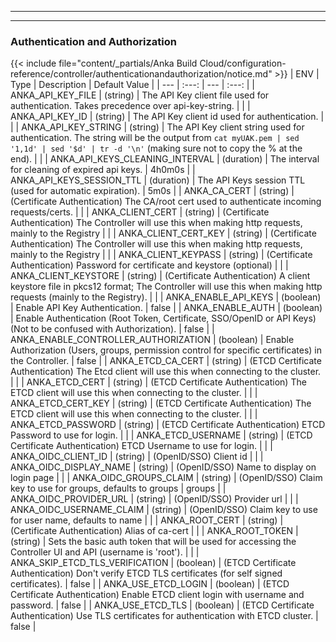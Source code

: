 
---
---
### Authentication and Authorization
{{< include file="content/_partials/Anka Build Cloud/configuration-reference/controller/authenticationandauthorization/notice.md" >}}
| ENV | Type | Description | Default Value |
| --- | :---: | --- | :---: |
| ANKA_API_KEY_FILE | (string) | The API Key client file used for authentication. Takes precedence over api-key-string. |  |
| ANKA_API_KEY_ID | (string) | The API Key client id used for authentication. |  |
| ANKA_API_KEY_STRING | (string) | The API Key client string used for authentication. The string will be the output from `cat myUAK.pem | sed '1,1d' | sed '$d' | tr -d '\n'` (making sure not to copy the % at the end). |  |
| ANKA_API_KEYS_CLEANING_INTERVAL | (duration) | The interval for cleaning of expired api keys. | 4h0m0s |
| ANKA_API_KEYS_SESSION_TTL | (duration) | The API Keys session TTL (used for automatic expiration). | 5m0s |
| ANKA_CA_CERT | (string) | (Certificate Authentication) The CA/root cert used to authenticate incoming requests/certs. |  |
| ANKA_CLIENT_CERT | (string) | (Certificate Authentication) The Controller will use this when making http requests, mainly to the Registry |  |
| ANKA_CLIENT_CERT_KEY | (string) | (Certificate Authentication) The Controller will use this when making http requests, mainly to the Registry |  |
| ANKA_CLIENT_KEYPASS | (string) | (Certificate Authentication) Password for certificate and keystore (optional) |  |
| ANKA_CLIENT_KEYSTORE | (string) | (Certificate Authentication) A client keystore file in pkcs12 format; The Controller will use this when making http requests (mainly to the Registry). |  |
| ANKA_ENABLE_API_KEYS | (boolean) | Enable API Key Authentication. | false |
| ANKA_ENABLE_AUTH | (boolean) | Enable Authentication (Root Token, Certificate, SSO/OpenID or API Keys) (Not to be confused with Authorization). | false |
| ANKA_ENABLE_CONTROLLER_AUTHORIZATION | (boolean) | Enable Authorization (Users, groups, permission control for specific certificates) in the Controller. | false |
| ANKA_ETCD_CA_CERT | (string) | (ETCD Certificate Authentication) The Etcd client will use this when connecting to the cluster. |  |
| ANKA_ETCD_CERT | (string) | (ETCD Certificate Authentication) The ETCD client will use this when connecting to the cluster. |  |
| ANKA_ETCD_CERT_KEY | (string) | (ETCD Certificate Authentication) The ETCD client will use this when connecting to the cluster. |  |
| ANKA_ETCD_PASSWORD | (string) | (ETCD Certificate Authentication) ETCD Password to use for login. |  |
| ANKA_ETCD_USERNAME | (string) | (ETCD Certificate Authentication) ETCD Username to use for login. |  |
| ANKA_OIDC_CLIENT_ID | (string) | (OpenID/SSO) Client id |  |
| ANKA_OIDC_DISPLAY_NAME | (string) | (OpenID/SSO) Name to display on login page |  |
| ANKA_OIDC_GROUPS_CLAIM | (string) | (OpenID/SSO) Claim key to use for groups, defaults to groups | groups |
| ANKA_OIDC_PROVIDER_URL | (string) | (OpenID/SSO) Provider url |  |
| ANKA_OIDC_USERNAME_CLAIM | (string) | (OpenID/SSO) Claim key to use for user name, defaults to name |  |
| ANKA_ROOT_CERT | (string) | (Certificate Authentication) Alias of ca-cert |  |
| ANKA_ROOT_TOKEN | (string) | Sets the basic auth token that will be used for accessing the Controller UI and API (username is 'root'). |  |
| ANKA_SKIP_ETCD_TLS_VERIFICATION | (boolean) | (ETCD Certificate Authentication) Don't verify ETCD TLS certificates (for self signed certificates). | false |
| ANKA_USE_ETCD_LOGIN | (boolean) | (ETCD Certificate Authentication) Enable ETCD client login with username and password. | false |
| ANKA_USE_ETCD_TLS | (boolean) | (ETCD Certificate Authentication) Use TLS certificates for authentication with ETCD cluster. | false |

